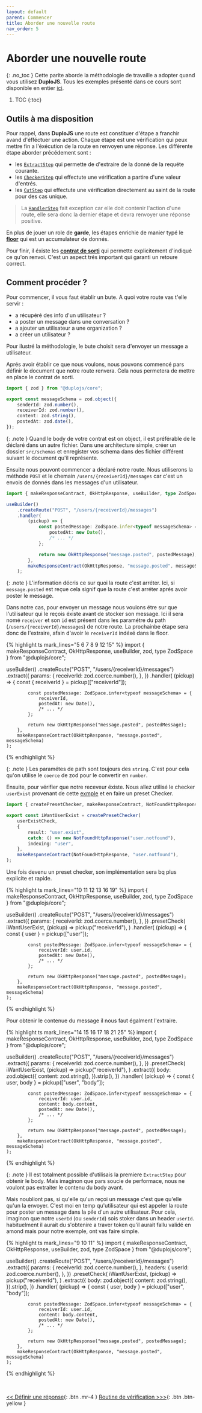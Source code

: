 ```yaml
---
layout: default
parent: Commencer
title: Aborder une nouvelle route
nav_order: 5
---
```


# Aborder une nouvelle route
{: .no_toc }
Cette parite aborde la méthodologie de travaille a adopter quand vous utilisez **DuploJS**.
Tous les exemples présenté dans ce cours sont disponible en entier [ici](https://github.com/duplojs/examples/tree/main/get-started/how-to-approach-new-road).

1. TOC
{:toc}

## Outils à ma disposition
Pour rappel, dans **DuploJS** une route est constituer d'étape a franchir avand d'éfféctuer une action. Chaque étape est une vérification qui peux mettre fin a l'éxécution de la route en renvoyen une réponse. Les différente étape aborder précédement sont :
- les [`ExtractStep`](../getting-data-from-request) qui permette de d'extraire de la donné de la requéte courante.
- les [`CheckerStep`](../do-check#les-checkers) qui effectute une vérification a partire d'une valeur d'entrés.
- les [`CutStep`](../do-check#les-cuts) qui effectute une vérification directement au saint de la route pour des cas unique.

> La [`HandlerStep`](../first-route#créer-une-route-simple) fait exception car elle doit contenir l'action d'une route, elle sera donc la dernier étape et devra renvoyer une réponse positive.

En plus de jouer un role de **garde**, les étapes enrichie de manier typé le [**floor**](../first-route#le-floor) qui est un accumulateur de donnés.

Pour finir, il éxiste les [**contrat de sorti**](../define-response) qui permette explicitement d'indiqué ce qu'on renvoi. C'est un aspect trés important qui garanti un retoure correct.

## Comment procéder ?
Pour commencer, il vous faut établir un bute. 
A quoi votre route vas t'elle servir :
- a récupéré des info d'un utilisateur ?
- a poster un message dans une conversation ?
- a ajouter un utilisateur a une organization ?
- a créer un utilisateur ?

Pour ilustré la méthodologie, le bute choisit sera d'envoyer un message a utilisateur.

Aprés avoir établir ce que nous voulons, nous pouvons commencé pars définir le document que notre route renvera. Cela  nous permetera de mettre en place le contrat de sorti.

```ts
import { zod } from "@duplojs/core";

export const messageSchema = zod.object({
	senderId: zod.number(),
	receiverId: zod.number(),
	content: zod.string(),
	postedAt: zod.date(),
});
```
{: .note }
Quand le body de votre contrat est on object, il est préférable de le déclaré dans un autre fichier. Dans une architecture simple, créer un dossier `src/schemas` et enregister vos schema dans des fichier différent suivant le document qu'il représente.


Ensuite nous pouvont commencer a déclaré notre route. Nous utiliserons la méthode `POST` et le chemain `/users/{receiverId}/messages` car c'est un envois de donnés dans les messages d'un utilisateur.

```ts
import { makeResponseContract, OkHttpResponse, useBuilder, type ZodSpace } from "@duplojs/core";

useBuilder()
	.createRoute("POST", "/users/{receiverId}/messages")
	.handler(
		(pickup) => {
			const postedMessage: ZodSpace.infer<typeof messageSchema> = {
				postedAt: new Date(),
				/* ... */
			};

			return new OkHttpResponse("message.posted", postedMessage);
		},
		makeResponseContract(OkHttpResponse, "message.posted", messageSchema)
	);
```

{: .note }
L'information décris ce sur quoi la route c'est arréter. Ici, si `message.posted` est reçue cela signif que la route c'est arréter aprés avoir poster le message.

Dans notre cas, pour envoyer un message nous voulons étre sur que l'utilisateur qui le reçois éxiste avant de stocker son message. Ici il sera nomé `receiver` et son `id` est présent dans les paramétre du path (`/users/{receiverId}/messages`) de notre route. La prochainbe étape sera donc de l'extraire, afain d'avoir le `receiverId` indéxé dans le floor.

{% highlight ts mark_lines="5 6 7 8 9 12 15" %}
import { makeResponseContract, OkHttpResponse, useBuilder, zod, type ZodSpace } from "@duplojs/core";

useBuilder()
	.createRoute("POST", "/users/{receiverId}/messages")
	.extract({
		params: {
			receiverId: zod.coerce.number(),
		},
	})
	.handler(
		(pickup) => {
			const { receiverId } = pickup(["receiverId"]);

			const postedMessage: ZodSpace.infer<typeof messageSchema> = {
				receiverId,
				postedAt: new Date(),
				/* ... */
			};

			return new OkHttpResponse("message.posted", postedMessage);
		},
		makeResponseContract(OkHttpResponse, "message.posted", messageSchema)
	);
{% endhighlight %}

{: .note }
Les paramétes de path sont toujours des `string`. C'est pour cela qu'on utilise le `coerce` de zod pour le convertir en `number`.

Ensuite, pour vérifier que notre receveur éxiste. Nous allez utilisé le checker `userExist` provenant de cette [exmple](../do-check#création-dun-checker) et en faire un preset Checker.

```ts
import { createPresetChecker, makeResponseContract, NotFoundHttpResponse } from "@duplojs/core";

export const iWantUserExist = createPresetChecker(
	userExistCheck,
	{
		result: "user.exist",
		catch: () => new NotFoundHttpResponse("user.notfound"),
		indexing: "user",
	},
	makeResponseContract(NotFoundHttpResponse, "user.notfound"),
);
```

Une fois devenu un preset checker, son implémentation sera bq plus explicite et rapide.

{% highlight ts mark_lines="10 11 12 13 16 19" %}
import { makeResponseContract, OkHttpResponse, useBuilder, zod, type ZodSpace } from "@duplojs/core";

useBuilder()
	.createRoute("POST", "/users/{receiverId}/messages")
	.extract({
		params: {
			receiverId: zod.coerce.number(),
		},
	})
	.presetCheck(
		iWantUserExist,
		(pickup) => pickup("receiverId"),
	)
	.handler(
		(pickup) => {
			const { user } = pickup(["user"]);

			const postedMessage: ZodSpace.infer<typeof messageSchema> = {
				receiverId: user.id,
				postedAt: new Date(),
				/* ... */
			};

			return new OkHttpResponse("message.posted", postedMessage);
		},
		makeResponseContract(OkHttpResponse, "message.posted", messageSchema)
	);
{% endhighlight %}

Pour obtenir le contenue du message il nous faut égalment l'extraire.

{% highlight ts mark_lines="14 15 16 17 18 21 25" %}
import { makeResponseContract, OkHttpResponse, useBuilder, zod, type ZodSpace } from "@duplojs/core";

useBuilder()
	.createRoute("POST", "/users/{receiverId}/messages")
	.extract({
		params: {
			receiverId: zod.coerce.number(),
		},
	})
	.presetCheck(
		iWantUserExist,
		(pickup) => pickup("receiverId"),
	)
	.extract({
		body: zod.object({
			content: zod.string(),
		}).strip(),
	})
	.handler(
		(pickup) => {
			const { user, body } = pickup(["user", "body"]);

			const postedMessage: ZodSpace.infer<typeof messageSchema> = {
				receiverId: user.id,
				content: body.content,
				postedAt: new Date(),
				/* ... */
			};

			return new OkHttpResponse("message.posted", postedMessage);
		},
		makeResponseContract(OkHttpResponse, "message.posted", messageSchema)
	);
{% endhighlight %}

{: .note }
Il est totalment possible d'utilisais la premiere `ExtractStep` pour obtenir le body. Mais imaginon que pars soucie de performace, nous ne voulont pas extraiter le contenu du body avant.

Mais noubliont pas, si qu'elle qu'un reçoi un message c'est que qu'elle qu'un la envoyer. C'est moi en temp qu'utilisateur qui est appeler la route pour poster un message dans la pile d'un autre utilisateur. Pour cela, imaginon que notre `userId` (ou `senderId`) sois stoker dans un header `userId`. habituelment il aurait du s'obtenire a traver token qu'il aurait fallu validé en amond mais pour notre exemple, ont vas faire simple.

{% highlight ts mark_lines="9 10 11" %}
import { makeResponseContract, OkHttpResponse, useBuilder, zod, type ZodSpace } from "@duplojs/core";

useBuilder()
	.createRoute("POST", "/users/{receiverId}/messages")
	.extract({
		params: {
			receiverId: zod.coerce.number(),
		},
		headers: {
			userId: zod.coerce.number(),
		},
	})
	.presetCheck(
		iWantUserExist,
		(pickup) => pickup("receiverId"),
	)
	.extract({
		body: zod.object({
			content: zod.string(),
		}).strip(),
	})
	.handler(
		(pickup) => {
			const { user, body } = pickup(["user", "body"]);

			const postedMessage: ZodSpace.infer<typeof messageSchema> = {
				receiverId: user.id,
				content: body.content,
				postedAt: new Date(),
				/* ... */
			};

			return new OkHttpResponse("message.posted", postedMessage);
		},
		makeResponseContract(OkHttpResponse, "message.posted", messageSchema)
	);
{% endhighlight %}

<br>

[\<\< Définir une réponse](../define-response){: .btn .mr-4 }
[Routine de vérification >\>\>](../verification-routine){: .btn .btn-yellow } 